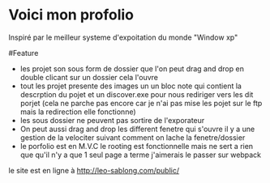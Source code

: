# Voici mon profolio

Inspiré par le meilleur systeme d'expoitation du monde "Window xp"

#Feature

* les projet son sous form de dossier que l'on peut drag and drop en double clicant sur un dossier cela l'ouvre
* tout les projet presente des images un un bloc note qui contient la descrption du pojet et un discover.exe pour nous rediriger vers les dit porjet (cela ne parche pas encore car je n'ai pas mise les pojet sur le ftp mais la redirection elle fonctionne)
* les sous dossier ne peuvent pas sortire de l'exporateur
* On peut aussi drag and drop les different fenetre qui s'ouvre il y a une gestion de la velociter suivant comment on lache la fenetre/dossier
* le porfolio est en M.V.C le rooting est fonctionnelle mais ne sert a rien que qu'il n'y a que 1 seul page a terme j'aimerais le passer sur webpack

le site est en ligne à http://leo-sablong.com/public/

